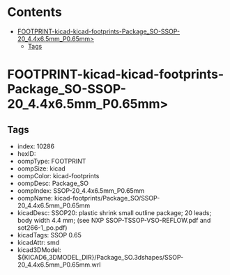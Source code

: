 



Contents
========

* [FOOTPRINT-kicad-kicad-footprints-Package_SO-SSOP-20_4.4x6.5mm_P0.65mm>](#footprint-kicad-kicad-footprints-package_so-ssop-20_44x65mm_p065mm)
	* [Tags](#tags)

# FOOTPRINT-kicad-kicad-footprints-Package_SO-SSOP-20_4.4x6.5mm_P0.65mm>

## Tags

- index: 10286
- hexID: 
- oompType: FOOTPRINT
- oompSize: kicad
- oompColor: kicad-footprints
- oompDesc: Package_SO
- oompIndex: SSOP-20_4.4x6.5mm_P0.65mm
- oompName: kicad-footprints/Package_SO/SSOP-20_4.4x6.5mm_P0.65mm
- kicadDesc: SSOP20: plastic shrink small outline package; 20 leads; body width 4.4 mm; (see NXP SSOP-TSSOP-VSO-REFLOW.pdf and sot266-1_po.pdf)
- kicadTags: SSOP 0.65
- kicadAttr: smd
- kicad3DModel: ${KICAD6_3DMODEL_DIR}/Package_SO.3dshapes/SSOP-20_4.4x6.5mm_P0.65mm.wrl
